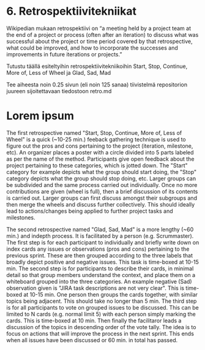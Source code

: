 # 6. Retrospektiivitekniikat

Wikipedian mukaan retrospektiivi on “a meeting held by a project team at the end of a project 
or process (often after an iteration) to discuss what was successful about the project or time 
period covered by that retrospective, what could be improved, and how to incorporate the 
successes and improvements in future iterations or projects.”

Tutustu täällä esiteltyihin retrospektiivitekniikoihin Start, Stop, Continue, More of, Less of 
Wheel ja Glad, Sad, Mad

Tee aiheesta noin 0.25 sivun (eli noin 125 sanaa) tiivistelmä repositorion juureen 
sijoitettavaan tiedostoon retro.md

# Lorem ipsum

The first retrospective named "Start, Stop, Continue, More of, Less of Wheel" is a quick (~10-25 min.) feeback gathering technique is used to figure out the pros and cons pertaining to the project (iteration, milestone, etc). An organizer places a poster with a circle divided into 5 parts labeled as per the name of the method. Participants give open feedback about the project pertaining to these categories, which is jotted down. The "Start" category for example depicts what the group should start doing, the "Stop" category depicts what the group should stop doing, etc. Larger groups can be subdivided and the same process carried out individually. Once no more contributions are given (wheel is full), then a brief discussion of its contents is carried out. Larger groups can first discuss amongst their subgroups and then merge the wheels and discuss further collectively. This should ideally lead to actions/changes being applied to further project tasks and milestones.

The second retrospective named "Glad, Sad, Mad" is a more lengthy (~60 min.) and indepth process. It is facilitated by a person (e.g. Scrummaster). The first step is for each participant to individually and briefly write down on index cards any issues or observations (pros and cons) pertaining to the previous sprint. These are then grouped according to the three labels that broadly depict positive and negative issues. This task is time-boxed at 10-15 min. The second step is for participants to describe their cards, in minimal detail so that group members understand the context, and place them on a whiteboard grouped into the three categories. An example negative (Sad) observation given is "JIRA task descriptions are not very clear". This is time-boxed at 10-15 min. One person then groups the cards together, with similar topics being adjacent. This should take no longer than 5 min. The third step is for all participants to vote on grouped issues to be discussed. This can be limited to N cards (e.g. normal limit 5) with each person simply marking the cards. This is time-boxed at 10 min. Then finally the facilitaror leads a discussion of the topics in descending order of the vote tally. The idea is to focus on actions that will improve the process in the next sprint. This ends when all issues have been discussed or 60 min. in total has passed.
